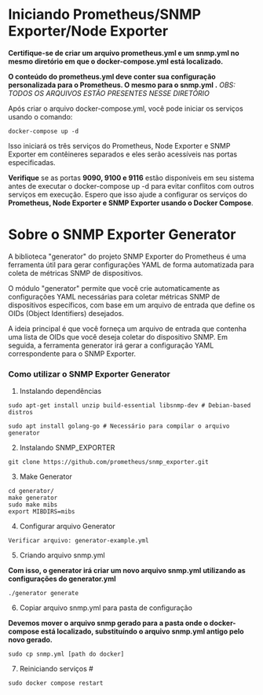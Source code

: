   
  

# Iniciando Prometheus/SNMP Exporter/Node Exporter 

**Certifique-se de criar um arquivo prometheus.yml e um snmp.yml no mesmo diretório em que o docker-compose.yml está localizado.**

**O conteúdo do prometheus.yml deve conter sua configuração personalizada para o Prometheus.
O mesmo para o snmp.yml .**
*OBS: TODOS OS ARQUIVOS ESTÃO PRESENTES NESSE DIRETÓRIO*
  

Após criar o arquivo docker-compose.yml, você pode iniciar os serviços usando o comando:
```
docker-compose up -d
```
  

Isso iniciará os três serviços do Prometheus, Node Exporter e SNMP Exporter em contêineres separados e eles serão acessíveis nas portas especificadas.

**Verifique** se as portas **9090, 9100 e 9116** estão disponíveis em seu sistema antes de executar o docker-compose up -d para evitar conflitos com outros serviços em execução.
Espero que isso ajude a configurar os serviços do **Prometheus, Node Exporter e SNMP Exporter usando o Docker Compose**.

  


  

# Sobre o SNMP Exporter Generator

A biblioteca "generator" do projeto SNMP Exporter do Prometheus é uma ferramenta útil para gerar configurações YAML de forma automatizada para coleta de métricas SNMP de dispositivos.

O módulo "generator" permite que você crie automaticamente as configurações YAML necessárias para coletar métricas SNMP de dispositivos específicos, com base em um arquivo de entrada que define os OIDs (Object Identifiers) desejados.

  

A ideia principal é que você forneça um arquivo de entrada que contenha uma lista de OIDs
que você deseja coletar do dispositivo SNMP. Em seguida, a ferramenta generator irá gerar a configuração YAML correspondente para o SNMP Exporter.

  
  

### Como utilizar o SNMP Exporter Generator
1. Instalando dependências 
```
sudo apt-get install unzip build-essential libsnmp-dev # Debian-based distros

sudo apt install golang-go # Necessário para compilar o arquivo generator
```
  

2. Instalando SNMP_EXPORTER
```
git clone https://github.com/prometheus/snmp_exporter.git
```
  
3. Make Generator
```
cd generator/
make generator
sudo make mibs
export MIBDIRS=mibs
```
  
 4. Configurar arquivo Generator
 ```
Verificar arquivo: generator-example.yml
```

5. Criando arquivo snmp.yml

**Com isso, o generator irá criar um novo arquivo snmp.yml utilizando as configurações do generator.yml**

```
./generator generate
```
  
6. Copiar arquivo snmp.yml para pasta de configuração

**Devemos mover o arquivo snmp gerado para a pasta onde o docker-compose está localizado, substituíndo o arquivo snmp.yml antigo pelo novo gerado.**

```
sudo cp snmp.yml [path do docker]

```

7. Reiniciando serviços #
```
sudo docker compose restart
```